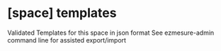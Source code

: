 # [space] templates
Validated Templates for this space in json format
See ezmesure-admin command line for assisted export/import